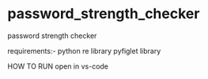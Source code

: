 # password_strength_checker
password strength checker  

requirements:-
python
re library 
pyfiglet library


HOW TO RUN
open in vs-code 
